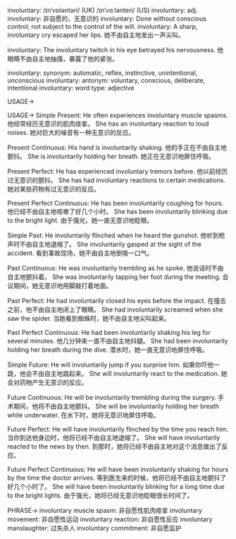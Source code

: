 involuntary: /ɪnˈvɒləntəri/ (UK) /ɪnˈvɑːlənteri/ (US)
involuntary: adj.
involuntary: 非自愿的，无意识的
involuntary: Done without conscious control; not subject to the control of the will.
involuntary:  A sharp, involuntary cry escaped her lips. 她不由自主地发出一声尖叫。

involuntary:  The involuntary twitch in his eye betrayed his nervousness. 他眼睛不由自主地抽搐，暴露了他的紧张。

involuntary: synonym: automatic, reflex, instinctive, unintentional, unconscious
involuntary: antonym: voluntary, conscious, deliberate, intentional
involuntary: word type: adjective


USAGE->

USAGE->
Simple Present:
He often experiences involuntary muscle spasms. 他经常经历无意识的肌肉痉挛。
She has an involuntary reaction to loud noises. 她对巨大的噪音有一种无意识的反应。


Present Continuous:
His hand is involuntarily shaking. 他的手正在不由自主地颤抖。
She is involuntarily holding her breath. 她正在无意识地屏住呼吸。


Present Perfect:
He has experienced involuntary tremors before. 他以前经历过无意识的颤抖。
She has had involuntary reactions to certain medications. 她对某些药物有过无意识的反应。


Present Perfect Continuous:
He has been involuntarily coughing for hours. 他已经不由自主地咳嗽了好几个小时。
She has been involuntarily blinking due to the bright light. 由于强光，她一直无意识地眨眼。


Simple Past:
He involuntarily flinched when he heard the gunshot. 他听到枪声时不由自主地退缩了。
She involuntarily gasped at the sight of the accident. 看到事故现场，她不由自主地倒吸一口气。


Past Continuous:
He was involuntarily trembling as he spoke. 他说话时不由自主地颤抖着。
She was involuntarily tapping her foot during the meeting. 会议期间，她无意识地用脚敲打着地面。


Past Perfect:
He had involuntarily closed his eyes before the impact. 在撞击之前，他不由自主地闭上了眼睛。
She had involuntarily screamed when she saw the spider. 当她看到蜘蛛时，她不由自主地尖叫起来。


Past Perfect Continuous:
He had been involuntarily shaking his leg for several minutes. 他几分钟来一直不由自主地抖腿。
She had been involuntarily holding her breath during the dive. 潜水时，她一直无意识地屏住呼吸。


Simple Future:
He will involuntarily jump if you surprise him. 如果你吓他一跳，他会不由自主地跳起来。
She will involuntarily react to the medication. 她会对药物产生无意识的反应。


Future Continuous:
He will be involuntarily trembling during the surgery. 手术期间，他将不由自主地颤抖。
She will be involuntarily holding her breath while underwater. 在水下时，她将无意识地屏住呼吸。


Future Perfect:
He will have involuntarily flinched by the time you reach him. 当你到达他身边时，他将已经不由自主地退缩了。
She will have involuntarily reacted to the news by then. 到那时，她将已经不由自主地对这个消息做出了反应。


Future Perfect Continuous:
He will have been involuntarily shaking for hours by the time the doctor arrives. 等到医生来的时候，他将已经不由自主地颤抖了好几个小时了。
She will have been involuntarily blinking for a long time due to the bright lights. 由于强光，她将已经无意识地眨眼很长时间了。


PHRASE->
involuntary muscle spasm:  非自愿性肌肉痉挛
involuntary movement:  非自愿性运动
involuntary reaction:  非自愿性反应
involuntary manslaughter:  过失杀人
involuntary commitment: 非自愿监护

